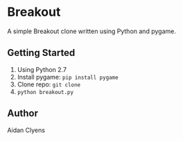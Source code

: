 # Breakout
A simple Breakout clone written using Python and pygame.

## Getting Started
1. Using Python 2.7
2. Install pygame: `pip install pygame`
3. Clone repo: `git clone `
3. `python breakout.py`

## Author
Aidan Clyens

